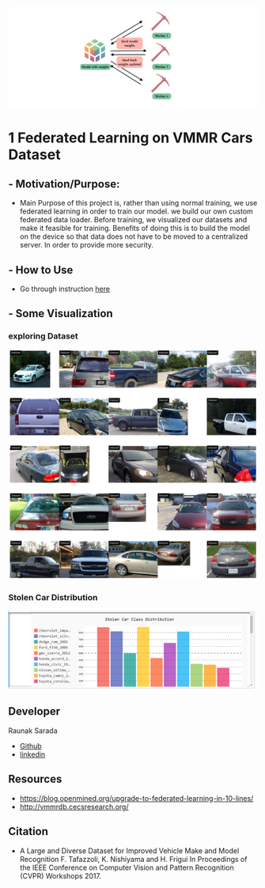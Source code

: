 ![alt text](https://github.com/raunak222/UdacityOpenSource/blob/master/Raunak%20Sarada/Federated%20Learning%20on%20VMMR%20Cars%20Dataset/federated.png)
# 1 Federated Learning on VMMR Cars Dataset

## - Motivation/Purpose: 
- Main Purpose of this project is, rather than using normal training, we use federated learning in order to train our model. we build our own custom federated data loader. Before training, we visualized our datasets and make it feasible for training.
Benefits of doing this is to build the model on the device so that data does not have to be moved to a centralized server. In order to provide more security.

## - How to Use 
- Go through instruction [here](https://github.com/raunak222/UdacityOpenSource/blob/master/Raunak%20Sarada/Federated%20Learning%20on%20VMMR%20Cars%20Dataset/Installation%20Instructions.docx)

## - Some Visualization
 ### exploring Dataset
 ![alt text](https://github.com/raunak222/UdacityOpenSource/blob/master/Raunak%20Sarada/Federated%20Learning%20on%20VMMR%20Cars%20Dataset/vmmr.png)
### Stolen Car Distribution
![alt text](https://github.com/raunak222/UdacityOpenSource/blob/master/Raunak%20Sarada/Federated%20Learning%20on%20VMMR%20Cars%20Dataset/vmmr3.PNG)

## Developer 
  Raunak Sarada 
  - [Github](https://github.com/raunak222) 
  - [linkedin](https://www.linkedin.com/in/raunak-sarada)
## Resources 
- https://blog.openmined.org/upgrade-to-federated-learning-in-10-lines/
- http://vmmrdb.cecsresearch.org/

## Citation
- A Large and Diverse Dataset for Improved Vehicle Make and Model Recognition F. Tafazzoli, K. Nishiyama and H. Frigui In Proceedings of the IEEE Conference on Computer Vision and Pattern Recognition (CVPR) Workshops 2017.
